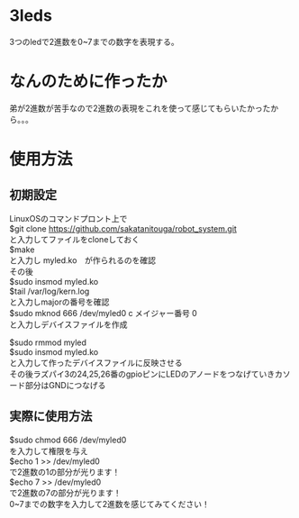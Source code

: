 # 3leds
3つのledで2進数を0~7までの数字を表現する。
# なんのために作ったか
弟が2進数が苦手なので2進数の表現をこれを使って感じてもらいたかったから。。。

# 使用方法
## 初期設定
LinuxOSのコマンドプロント上で  
$git clone https://github.com/sakatanitouga/robot_system.git  
と入力してファイルをcloneしておく  
$make  
と入力し myled.ko　が作られるのを確認  
その後  
$sudo insmod myled.ko  
$tail /var/log/kern.log  
と入力しmajorの番号を確認  
$sudo mknod 666 /dev/myled0 c メイジャー番号 0  
と入力しデバイスファイルを作成  
  
$sudo rmmod myled  
$sudo insmod myled.ko  
と入力して作ったデバイスファイルに反映させる  
その後ラズパイ3の24,25,26番のgpioピンにLEDのアノードをつなげていきカソード部分はGNDにつなげる  
## 実際に使用方法
$sudo chmod 666 /dev/myled0　  
を入力して権限を与え  
$echo 1 >> /dev/myled0  
で2進数の1の部分が光ります！  
$echo 7 >> /dev/myled0  
で2進数の7の部分が光ります！  
0~7までの数字を入力して2進数を感じてみてください！  
